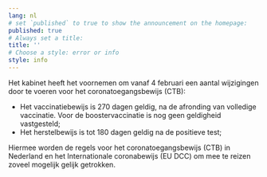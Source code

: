 ```yaml
---
lang: nl
# set `published` to true to show the announcement on the homepage:
published: true
# Always set a title:
title: ''
# Choose a style: error or info
style: info
---
```

Het kabinet heeft het voornemen om vanaf 4 februari een aantal wijzigingen door te voeren voor het coronatoegangsbewijs (CTB):

* Het vaccinatiebewijs is 270 dagen geldig, na de afronding van volledige vaccinatie. Voor de boostervaccinatie is nog geen geldigheid vastgesteld;
* Het herstelbewijs is tot 180 dagen geldig na de positieve test;

Hiermee worden de regels voor het coronatoegangsbewijs (CTB) in Nederland en het Internationale coronabewijs (EU DCC) om mee te reizen zoveel mogelijk gelijk getrokken.
